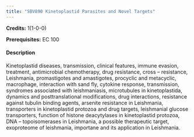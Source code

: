 ```yaml
---
title: "SBV890 Kinetoplastid Parasites and Novel Targets"
---
```

**Credits:** 1(1-0-0)

**Prerequisites:** EC 100

#### Description
Kinetoplastid diseases, transmission, clinical features, immune evasion, treatment, antimicrobial chemotherapy, drug resistance, cross – resistance, Leishmania, promastigotes and amastigotes, procyclic and metacyclic, macrophage, interaction with sand fly, cytokine response, transmission, syndromes associated with leishmaniasis, microtubules in kinetoplastida, dynamics and posttranslational modifications, drug interactions, resistance against tubulin binding agents, arsenite resistance in Leishmania, transporters in kinetoplastid protozoa and drug targets, leishmanial glucose transporters, function of histone deacytylases in kinetoplastid protozoa, DNA – topoisomerases in Leishmania, a possible therapeutic target, exoproteome of leishmania, importane and its application in Leishmania.